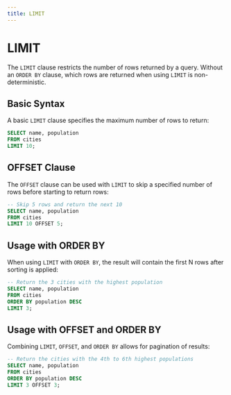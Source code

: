 ```yaml
---
title: LIMIT
---
```


# LIMIT

The `LIMIT` clause restricts the number of rows returned by a query. Without an
`ORDER BY` clause, which rows are returned when using `LIMIT` is non-deterministic.

## Basic Syntax

A basic `LIMIT` clause specifies the maximum number of rows to return:

```sql
SELECT name, population
FROM cities
LIMIT 10;
```

## OFFSET Clause

The `OFFSET` clause can be used with `LIMIT` to skip a specified number of rows
before starting to return rows:

```sql
-- Skip 5 rows and return the next 10
SELECT name, population
FROM cities
LIMIT 10 OFFSET 5;
```

## Usage with ORDER BY

When using `LIMIT` with `ORDER BY`, the result will contain the first N rows
after sorting is applied:

```sql
-- Return the 3 cities with the highest population
SELECT name, population
FROM cities
ORDER BY population DESC
LIMIT 3;
```

## Usage with OFFSET and ORDER BY

Combining `LIMIT`, `OFFSET`, and `ORDER BY` allows for pagination of results:

```sql
-- Return the cities with the 4th to 6th highest populations
SELECT name, population
FROM cities
ORDER BY population DESC
LIMIT 3 OFFSET 3;
```
